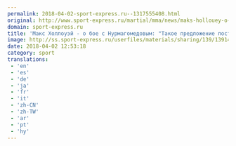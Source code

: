 ```yaml
---
permalink: 2018-04-02-sport-express.ru--1317555408.html
original: http://www.sport-express.ru/martial/mma/news/maks-hollouey-o-boe-s-nurmagomedovym-takoe-predlozhenie-postupaet-raz-v-zhizni-1391475/
domain: sport-express.ru
title: 'Макс Холлоуэй - о бое с Нурмагомедовым: "Такое предложение поступает раз в жизни"'
image: http://ss.sport-express.ru/userfiles/materials/sharing/139/1391475.jpg
date: 2018-04-02 12:53:18
category: sport
translations: 
 - 'en'
 - 'es'
 - 'de'
 - 'ja'
 - 'fr'
 - 'it'
 - 'zh-CN'
 - 'zh-TW'
 - 'ar'
 - 'pt'
 - 'hy'
---
```


